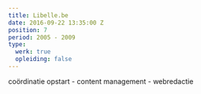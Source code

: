 ```yaml
---
title: Libelle.be
date: 2016-09-22 13:35:00 Z
position: 7
period: 2005 - 2009
type:
  werk: true
  opleiding: false
---
```


coördinatie opstart - content management - webredactie